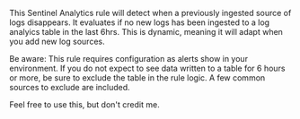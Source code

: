 This Sentinel Analytics rule will detect when a previously ingested source of logs disappears.
It evaluates if no new logs has been ingested to a log analyics table in the last 6hrs.
This is dynamic, meaning it will adapt when you add new log sources.

Be aware: This rule requires configuration as alerts show in your environment. 
If you do not expect to see data written to a table for 6 hours or more, be sure to exclude the table in the rule logic.
A few common sources to exclude are included.

Feel free to use this, but don't credit me.
